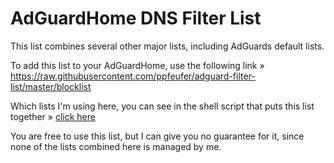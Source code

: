 # AdGuardHome DNS Filter List

This list combines several other major lists, including AdGuards default lists.

To add this list to your AdGuardHome, use the following link » https://raw.githubusercontent.com/ppfeufer/adguard-filter-list/master/blocklist

Which lists I'm using here, you can see in the shell script that puts this list together » [click here](create-adguard-block-list.sh)

You are free to use this list, but I can give you no guarantee for it, since none of the lists combined here is managed by me.
